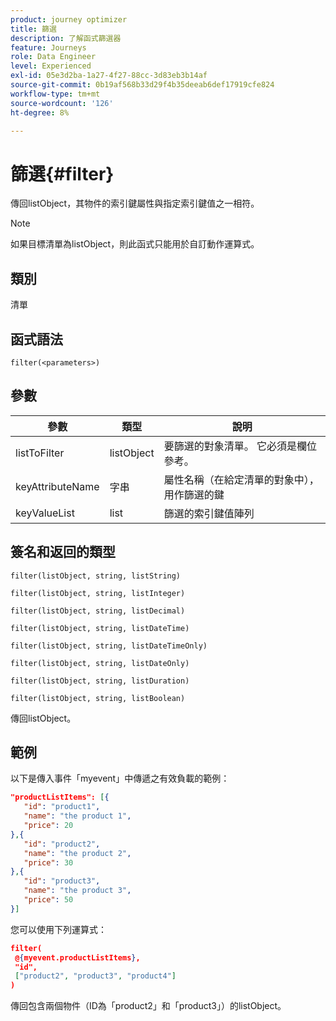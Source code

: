 ```yaml
---
product: journey optimizer
title: 篩選
description: 了解函式篩選器
feature: Journeys
role: Data Engineer
level: Experienced
exl-id: 05e3d2ba-1a27-4f27-88cc-3d83eb3b14af
source-git-commit: 0b19af568b33d29f4b35deeab6def17919cfe824
workflow-type: tm+mt
source-wordcount: '126'
ht-degree: 8%

---
```


# 篩選{#filter}

傳回listObject，其物件的索引鍵屬性與指定索引鍵值之一相符。

>[!NOTE]
>
>如果目標清單為listObject，則此函式只能用於自訂動作運算式。

## 類別

清單

## 函式語法

`filter(<parameters>)`

## 參數

| 參數 | 類型 | 說明 |
|-----------|------------------|------------------|
| listToFilter | listObject | 要篩選的對象清單。 它必須是欄位參考。 |
| keyAttributeName | 字串 | 屬性名稱（在給定清單的對象中），用作篩選的鍵 |
| keyValueList | list | 篩選的索引鍵值陣列 |

## 簽名和返回的類型

`filter(listObject, string, listString)`

`filter(listObject, string, listInteger)`

`filter(listObject, string, listDecimal)`

`filter(listObject, string, listDateTime)`

`filter(listObject, string, listDateTimeOnly)`

`filter(listObject, string, listDateOnly)`

`filter(listObject, string, listDuration)`

`filter(listObject, string, listBoolean)`

傳回listObject。

## 範例

以下是傳入事件「myevent」中傳遞之有效負載的範例：

```json
"productListItems": [{
   "id": "product1",
   "name": "the product 1",
   "price": 20
},{
   "id": "product2",
   "name": "the product 2",
   "price": 30
},{
   "id": "product3",
   "name": "the product 3",
   "price": 50
}]
```

您可以使用下列運算式：

```json
filter(
 @{myevent.productListItems},
 "id", 
 ["product2", "product3", "product4"]
)
```

傳回包含兩個物件（ID為「product2」和「product3」）的listObject。
